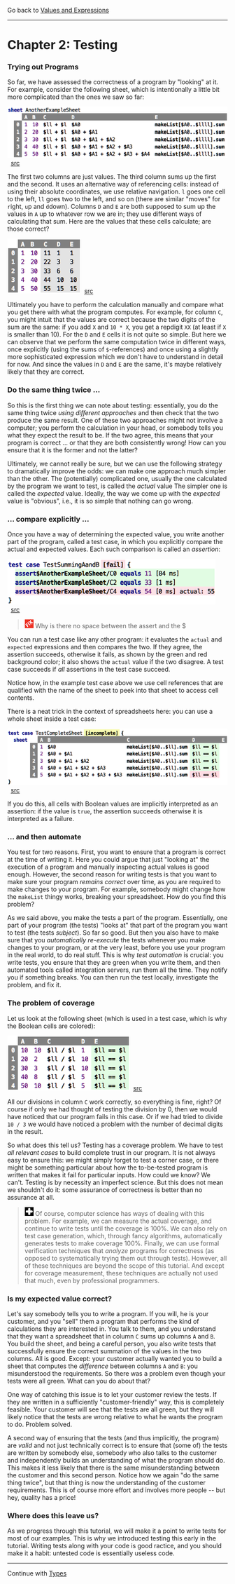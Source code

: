 Go back to [Values and Expressions](../chapter01_values/index.md)

<hr/>

# Chapter 2: Testing

### Trying out Programs

So far, we have assessed the correctness of a program by "looking" at it. 
For example, consider the following sheet, which is intentionally a little
bit more complicated than the ones we saw so far:

![](TestingSheets/AnotherExample.png)&nbsp;&nbsp;[src](http://127.0.0.1:63320/node?ref=r%3A070f5d99-4e80-4529-a7cc-03acd3a7433d%28chapter02_testing%29%2F2522748330434301191)

The first two columns are just values. The third column sums up the first
and the second. It uses an alternative way of referencing cells: instead
of using their absolute coordinates, we use relative navigation. `l`
goes one cell to the left, `ll` goes two to the left, and so on (there are similar
"moves" for `r`ight, `u`p and `d`down). Columns `D` and `E` are both
supposed to sum up the values in `A` up to whatever row we are in; they
use different ways of calculating that sum. Here are the values that
these cells calculate; are those correct?

![](TestingSheets/AnotherExampleEvaluated.png)&nbsp;&nbsp;[src](http://127.0.0.1:63320/node?ref=r%3A070f5d99-4e80-4529-a7cc-03acd3a7433d%28chapter02_testing%29%2F2522748330434497636)

Ultimately you have to perform the calculation manually and compare what
you get there with what the program computes. For example, for column
`C`, you might intuit that the values are correct because the two digits
of the sum are the same: if you add `X` and `10 * X`, you get a
repdigit `XX` (at least if `X` is smaller than 10). For the `D` and `E` cells it is not quite so simple. But here
we can observe that we perform the same computation twice in different ways, once
explicitly (using the sums of `$`-references) and once using a slightly
more sophisticated expression which we don't have to understand in
detail for now. And since the values in `D` and `E` are the same, it's
maybe relatively likely that they are correct.

### Do the same thing twice ...

So this is the first thing we can note about testing: essentially, you
do the same thing twice _using different approaches_ and then check that
the two produce the same result. One of these two approaches might not involve a
computer; you perform the calculation in your head, or somebody tells
you what they expect the result to be. If the two agree, this means that
your program is correct ... or that they are both consistently wrong! How can
you ensure that it is the former and not the latter? 

Ultimately, we cannot really be sure, but we can use the following
strategy to dramatically improve the odds: we can make one approach much
simpler than the other. The (potentially) complicated one, usually the
one calculated by the program we want to test, is called the _actual_ value
The simpler one is called the _expected_ value. Ideally, the way we come up
with the _expected_ value is "obvious", i.e., it is so simple that nothing can go wrong.


### ... compare explicitly ...

Once you have a way of determining the expected value, you write another
part of the program, called a test case, in which you explicitly compare
the actual and expected values. Each such comparison is called an _assertion_:

![](TestingSheets/InitialTest.png)&nbsp;&nbsp;[src](http://127.0.0.1:63320/node?ref=r%3A070f5d99-4e80-4529-a7cc-03acd3a7433d%28chapter02_testing%29%2F2522748330434929490)

> ![](../fix.png) Why is there no space between the assert and the $

You can run a test case like any other program: it evaluates the
`actual` and `expected` expressions and then compares the two. If they
agree, the assertion succeeds, otherwise it fails, as shown by the green
and red background color; it also shows the `actual` value if the two
disagree. A test case succeeds if _all_ assertions in the test case
succeed. 

Notice how, in the example test case above we use cell
references that are qualified with the name of the sheet to peek into
that sheet to access cell contents.

There is a neat trick in the context of spreadsheets here: you can use a whole
sheet inside a test case:

![](TestingSheets/InitialCompleteSheet.png)&nbsp;&nbsp;[src](http://127.0.0.1:63320/node?ref=r%3A070f5d99-4e80-4529-a7cc-03acd3a7433d%28chapter02_testing%29%2F2522748330435008417)

If you do this, all cells with Boolean values are implicitly interpreted
as an assertion: if the value is `true`, the assertion succeeds otherwise
it is interpreted as a failure. 


### ... and then automate

You test for two reasons. First, you want to ensure that a program is
correct at the time of writing it. Here you could argue that just
"looking at" the execution of a program and manually inspecting actual
values is good enough. However, the second reason for writing tests is
that you want to make sure your program _remains correct_ over time, as
you are required to make changes to your program. For example, somebody
might change how the `makeList` thingy works, breaking your spreadsheet.
How do you find this problem?

As we said above, you make the tests a part of the program. Essentially,
one part of your program (the tests) "looks at" that part of the program
you want to test (the tests _subject_). So far so good. But then you 
also have to make sure that you
_automatically re-execute_ the tests whenever you make changes to your
program, or at the very least, before you use your program in the real 
world, to do real stuff. This is why _test automation_ is crucial: you
write tests, you ensure that they are green when you write them, and
then automated tools called integration servers, run them all
the time. They notify you if something breaks. You can then run the test
locally, investigate the problem, and fix it.

### The problem of coverage

Let us look at the following sheet (which is used in a test case, which is why the Boolean cells are colored):

![](TestingSheets/DivisionTest.png)&nbsp;&nbsp;[src](http://127.0.0.1:63320/node?ref=r%3A070f5d99-4e80-4529-a7cc-03acd3a7433d%28chapter02_testing%29%2F2522748330435210357)

All our divisions in column `C` work correctly, so everything is fine, 
right? Of course
if only we had thought of testing the division by 0, then we would have
noticed that our program fails in this case. Or if we had tried to 
divide `10 / 3`
we would have noticed a problem with the number of decimal digits in
the result.

So what does this tell us? Testing has a coverage problem. We have to
test _all relevant cases_ to build complete trust in our program. It is
not always easy to ensure this: we might simply forget to test a corner
case, or there might be something particular about how the to-be-tested
program is written that makes it fail for particular inputs. How could
we know? We can't. Testing is by necessity an imperfect science. But
this does not mean we shouldn't do it: some assurance of correctness is
better than no assurance at all.

> ![](../plus.png) Of course, computer science has ways of dealing
> with this problem. For example, we can measure the actual coverage,
> and continue to write tests until the coverage is 100%. We can also
> rely on test case generation, which, through fancy algorithms, automatically
> generates tests to make coverage 100%. Finally, we can use formal verification
> techniques that _analyze_ programs for correctness (as opposed to 
> systematically trying them out through tests). However, all of these
> techniques are beyond the scope of this tutorial. And except for coverage
> measurement, these techniques are actually not used that much, even by
> professional programmers.


### Is my expected value correct?

Let's say somebody tells you to write a program. If you will, he is your
customer, and you "sell" them a program that performs the kind of
calculations they are interested in. You talk to them, and you understand
that they want a spreadsheet that in column `C` sums up columns `A` and
`B`. You build the sheet, and being a careful person, you also write
tests that successfully ensure the correct summation of the values in
the two columns. All is good. Except: your customer actually wanted you
to build a sheet that computes the _difference_ between columns `A` and
`B`: you misunderstood the requirements. So there was a problem even
though your tests were all green. What can you do about that? 

One way of catching this issue is to let your customer review the tests.
If they are written in a sufficiently "customer-friendly" way, this is
completely feasible. Your customer will see that the tests are all green, but
they will likely notice that the tests are wrong relative to what he
wants the program to do. Problem solved.

A second way of ensuring that the tests (and thus implicitly, the
program) are _valid_ and not just technically correct is to ensure that
(some of) the tests are written by somebody else, somebody who also
talks to the customer and independently builds an understanding of what
the program should do. This makes it less likely that there is the same
misunderstanding between the customer and this second person. Notice how
we again "do the same thing twice", but that thing is now the
understanding of the customer requirements. This is of course more 
effort and involves more people -- but hey, quality has a price!

### Where does this leave us?

As we progress through this tutorial, we will make it a point to write
tests for most of our examples. This is why we introduced testing
this early in the tutorial. Writing tests along with your code is good
ractice, and you should make it a habit: untested code is
essentially useless code. 

<hr/>

Continue with [Types](../chapter03_types/index.md)

